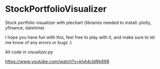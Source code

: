 # StockPortfolioVisualizer
Stock portfolio visualizer with piechart (libraries needed to install: plotly, yfinance, datetime)

I hope you have fun with this, feel free to play with it, and make sure to let me know of any errors or bugs :)

All code in *visualizer.py*

https://www.youtube.com/watch?v=khA4cbWk698
